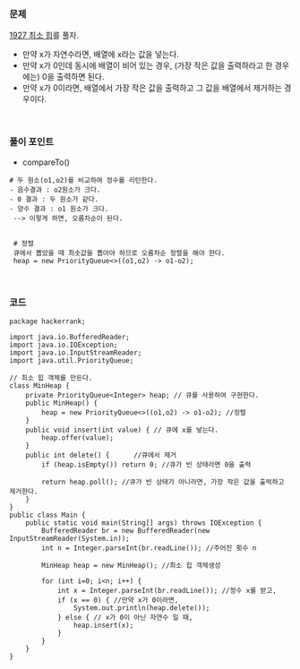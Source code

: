 ### 문제
[1927 최소 힙](https://www.acmicpc.net/problem/1927)를 풀자. <br>
+ 만약 x가 자연수라면, 배열에 x라는 값을 넣는다.
+ 만약 x가 0인데 동시에 배열이 비어 있는 경우, (가장 작은 값을 출력하라고 한 경우에는) 0을 출력하면 된다.
+ 만약 x가 0이라면, 배열에서 가장 작은 값을 출력하고 그 값을 배열에서 제거하는 경우이다. 

<br>

### 풀이 포인트
+ compareTo()
```
# 두 원소(o1,o2)를 비교하여 정수를 리턴한다.
- 음수결과 : o2원소가 크다.
- 0 결과 : 두 원소가 같다.
- 양수 결과 : o1 원소가 크다.
 --> 이렇게 하면, 오름차순이 된다.
 
 
 # 정렬
 큐에서 뽑았을 때 최솟값을 뽑아야 하므로 오름차순 정렬을 해야 한다.
 heap = new PriorityQueue<>((o1,o2) -> o1-o2);
 ```
 
 <br>
 
### 코드
```
package hackerrank;

import java.io.BufferedReader;
import java.io.IOException;
import java.io.InputStreamReader;
import java.util.PriorityQueue;

// 최소 힙 객체를 만든다.
class MinHeap {
    private PriorityQueue<Integer> heap; // 큐를 사용하여 구현한다.
    public MinHeap() {
        heap = new PriorityQueue<>((o1,o2) -> o1-o2); //정렬
    }
    public void insert(int value) { // 큐에 x를 넣는다.
        heap.offer(value);
    }
    public int delete() {      //큐에서 제거
        if (heap.isEmpty()) return 0; //큐가 빈 상태라면 0을 출력

        return heap.poll(); //큐가 빈 상태가 아니라면, 가장 작은 값을 출력하고 제거한다.
    }
}
public class Main {
    public static void main(String[] args) throws IOException {
        BufferedReader br = new BufferedReader(new InputStreamReader(System.in));
        int n = Integer.parseInt(br.readLine()); //주어진 횟수 n

        MinHeap heap = new MinHeap(); //최소 힙 객체생성

        for (int i=0; i<n; i++) {
            int x = Integer.parseInt(br.readLine()); //정수 x를 받고,
            if (x == 0) { //만약 x가 0이라면,
                System.out.println(heap.delete()); 
            } else { // x가 0이 아닌 자연수 일 때,
                heap.insert(x);
            }
        }
    }
}
```
